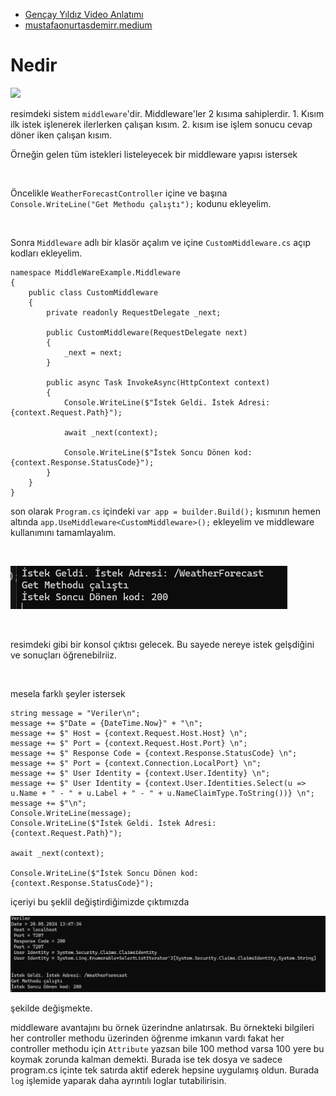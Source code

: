 * [Gençay Yıldız Video Anlatımı](https://www.youtube.com/watch?v=BdNZ9gzsQdg)
* [mustafaonurtasdemirr.medium](https://mustafaonurtasdemirr.medium.com/middleware-nedir-ecdef1409fa)

# Nedir

![](https://miro.medium.com/v2/resize:fit:640/format:webp/1*Cd1pj5NUN-3pz56nMzpNCQ.png)


resimdeki sistem `middleware`'dir. Middleware'ler 2 kısıma sahiplerdir. 1. Kısım ilk istek işlenerek ilerlerken çalışan kısım. 2. kısım ise işlem sonucu cevap döner iken çalışan kısım.

Örneğin gelen tüm istekleri listeleyecek bir middleware yapısı istersek 

<br>

Öncelikle `WeatherForecastController` içine ve başına `Console.WriteLine("Get Methodu çalıştı");` kodunu ekleyelim.

<br>

Sonra `Middleware` adlı bir klasör açalım ve içine `CustomMiddleware.cs` açıp kodları ekleyelim.

```
namespace MiddleWareExample.Middleware
{
    public class CustomMiddleware
    {
        private readonly RequestDelegate _next;

        public CustomMiddleware(RequestDelegate next)
        {
            _next = next;
        }

        public async Task InvokeAsync(HttpContext context)
        {
            Console.WriteLine($"İstek Geldi. İstek Adresi: {context.Request.Path}");

            await _next(context);

            Console.WriteLine($"İstek Soncu Dönen kod: {context.Response.StatusCode}");
        }
    }
}
```

son olarak `Program.cs` içindeki `var app = builder.Build();` kısmının hemen altında `app.UseMiddleware<CustomMiddleware>();` ekleyelim ve middleware kullanımını tamamlayalım.

<br>

![alt text](image.png)

<br>

resimdeki gibi bir konsol çıktısı gelecek. Bu sayede nereye istek gelşdiğini ve sonuçları öğrenebilriiz.

<br>

mesela farklı şeyler istersek

```
string message = "Veriler\n";
message += $"Date = {DateTime.Now}" + "\n";
message += $" Host = {context.Request.Host.Host} \n";
message += $" Port = {context.Request.Host.Port} \n";
message += $" Response Code = {context.Response.StatusCode} \n";
message += $" Port = {context.Connection.LocalPort} \n";
message += $" User Identity = {context.User.Identity} \n";
message += $" User Identity = {context.User.Identities.Select(u => u.Name + " - " + u.Label + " - " + u.NameClaimType.ToString())} \n";
message += $"\n";
Console.WriteLine(message);
Console.WriteLine($"İstek Geldi. İstek Adresi: {context.Request.Path}");

await _next(context);

Console.WriteLine($"İstek Soncu Dönen kod: {context.Response.StatusCode}");
```

içeriyi bu şeklil değiştirdiğimizde çıktımızda 

![alt text](image-1.png)

şekilde değişmekte. <br>

middleware avantajını bu örnek üzerindne anlatırsak. Bu örnekteki bilgileri her controller methodu üzerinden öğrenme imkanın vardı fakat her controller methodu için `Attribute` yazsan bile 100 method varsa 100 yere bu koymak zorunda kalman demekti. Burada ise tek dosya ve sadece program.cs içinte tek satırda aktif ederek hepsine uygulamış oldun. Burada `log` işlemide yaparak daha ayrıntılı loglar tutabilirisin.
